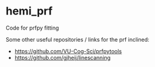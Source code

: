 # hemi_prf

Code for prfpy fitting

Some other useful repositories / links for the prf inclined:
* https://github.com/VU-Cog-Sci/prfpytools
* https://github.com/gjheij/linescanning